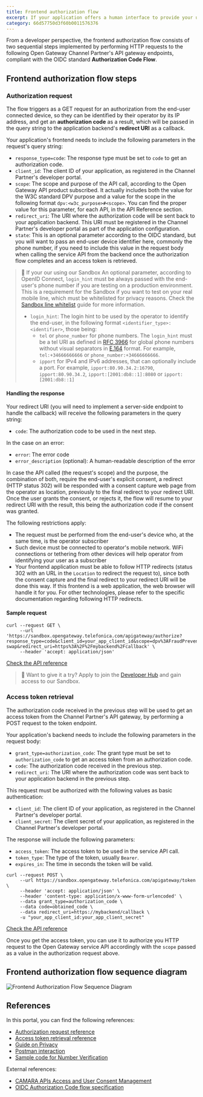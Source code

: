 ```yaml
---
title: Frontend authorization flow
excerpt: If your application offers a human interface to provide your users with features enabled by Open Gateway, this is its frontend component, running on the end-user's device, that will trigger the API calling flow. This guide will show you how to authorize your application by identifying the end-user from their network connected devices.
category: 66d57750d3f60b0011576376
---
```


From a developer perspective, the frontend authorization flow consists of two sequential steps implemented by performing HTTP requests to the following Open Gateway Channel Partner's API gateway endpoints, compliant with the OIDC standard **Authorization Code Flow**.

## Frontend authorization flow steps

### Authorization request
The flow triggers as a GET request for an authorization from the end-user connected device, so they can be identified by their operator by its IP address, and get an **authorization code** as a result, which will be passed in the query string to the application backend's **redirect URI** as a callback.

Your application's frontend needs to include the following parameters in the request's query string:
- `response_type=code`: The response type must be set to `code` to get an authorization code.
- `client_id`: The client ID of your application, as registered in the Channel Partner's developer portal.
- `scope`: The scope and purpose of the API call, according to the Open Gateway API product subscribed. It actually includes both the value for the W3C standard DPV purpose and a value for the scope in the following format `dpv:<w3c_purpose>#<scope>`. You can find the proper value for this parameter, for each API, in the API Reference section.
- `redirect_uri`: The URI where the authorization code will be sent back to your application backend. This URI must be registered in the Channel Partner's developer portal as part of the application configuration.
- `state`: This is an optional parameter according to the OIDC standard, but you will want to pass an end-user device identifier here, commonly the phone number, if you need to include this value in the request body when calling the service API from the backend once the authorization flow completes and an access token is retrieved.

> 📘 If your our using our Sandbox
> An optional parameter, according to OpenID Connect, `login_hint` must be always passed with the end-user's phone number if you are testing on a production environment. This is a requirement for the Sandbox if you want to test on your real mobile line, which must be whitelisted for privacy reasons. Check the [Sandbox line whitelist](/docs/whitelist) guide for more information.
> - `login_hint`: The login hint to be used by the operator to identify the end-user, in the following format `<identifier_type>:<identifier>`, those being:
>	- `tel` or `phone_number` for phone numbers. The `login_hint` must be a tel URI as defined in [RFC 3966](https://www.rfc-editor.org/info/rfc3966) for global phone numbers without visual separators in [E.164](https://www.itu.int/rec/T-REC-E.164-201011-I/en) format. For example, `tel:+34666666666` or `phone_number:+34666666666`.
>	- `ipport` for IPv4 and IPv6 addresses, that can optionally include a port. For example, `ipport:80.90.34.2:16790`, `ipport:80.90.34.2`, `ipport:[2001:db8::1]:8080` or `ipport:[2001:db8::1]`

#### Handling the response

Your redirect URI (you will need to implement a server-side endpoint to handle the callback) will receive the following parameters in the query string:
- `code`: The authorization code to be used in the next step.

In the case on an error:
- `error`: The error code
- `error_description` (optional): A human-readable description of the error

In case the API called (the request's scope) and the purpose, the combination of both, require the end-user's explicit consent, a redirect (HTTP status 302) will be responded with a consent capture web page from the operator as location, previously to the final redirect to your redirect URI. Once the user grants the consent, or rejects it, the flow will resume to your redirect URI with the result, this being the authorization code if the consent was granted.

The following restrictions apply:
- The request must be performed from the end-user's device who, at the same time, is the operator subscriber
- Such device must be connected to operator's mobile network. WiFi connections or tethering from other devices will help operator from identifying your user as a subscriber
- Your frontend application must be able to follow HTTP redirects (status 302 with an URL in the `Location` to redirect the request to), since both the consent capture and the final redirect to your redirect URI will be done this way. If this frontend is a web application, the web browser will handle it for you. For other technologies, please refer to the specific documentation regarding following HTTP redirects.

#### Sample request

```curl
curl --request GET \
     --url 'https://sandbox.opengateway.telefonica.com/apigateway/authorize?response_type=code&client_id=your_app_client_id&scope=dpv%3AFraudPreventionAndDetection%23sim-swap&redirect_uri=https%3A%2F%2Fmybackend%2Fcallback' \
     --header 'accept: application/json'
```

[Check the API reference](/reference/authorize)

> 📘 Want to give it a try?
> Apply to join the [Developer Hub](https://opengateway.telefonica.com/en/developer-hub) and gain access to our Sandbox.

### Access token retrieval
The authorization code received in the previous step will be used to get an access token from the Channel Partner's API gateway, by performing a POST request to the token endpoint.

Your application's backend needs to include the following parameters in the request body:
- `grant_type=authorization_code`: The grant type must be set to `authorization_code` to get an access token from an authorization code.
- `code`: The authorization code received in the previous step.
- `redirect_uri`: The URI where the authorization code was sent back to your application backend in the previous step.

This request must be authorized with the following values as basic authentication:
- `client_id`: The client ID of your application, as registered in the Channel Partner's developer portal.
- `client_secret`: The client secret of your application, as registered in the Channel Partner's developer portal.

The response will include the following parameters:
- `access_token`: The access token to be used in the service API call.
- `token_type`: The type of the token, usually `Bearer`.
- `expires_in`: The time in seconds the token will be valid.

```curl Sample request
curl --request POST \
     --url https://sandbox.opengateway.telefonica.com/apigateway/token \
     --header 'accept: application/json' \
     --header 'content-type: application/x-www-form-urlencoded' \
     --data grant_type=authorization_code \
     --data code=obtained_code \
     --data redirect_uri=https://mybackend/callback \
     -u "your_app_client_id:your_app_client_secret"
```

[Check the API reference](/reference/token)

Once you get the access token, you can use it to authorize you HTTP request to the Open Gateway service API accordingly with the `scope` passed as a value in the authorization request above.
	
## Frontend authorization flow sequence diagram

![Frontend Authorization Flow Sequence Diagram](https://github.com/Telefonica/opengateway-developers-website/raw/main/callflows/authorization/diagrams/frontend.svg?autoSizes=true)

## References

In this portal, you can find the following references:
- [Authorization request reference](/reference/authorize)
- [Access token retrieval reference](/reference/token)
- [Guide on Privacy](/docs/privacy)
- [Postman interaction](/docs/postmaninteraction)
- [Sample code for Number Verification](/docs/samplecode_numberverification)

External references:
- [CAMARA APIs Access and User Consent Management](https://github.com/camaraproject/IdentityAndConsentManagement/blob/r0.2.0/documentation/CAMARA-API-access-and-user-consent.md)
- [OIDC Authorization Code flow specification](https://openid.net/specs/openid-connect-core-1_0.html#CodeFlowAuth)